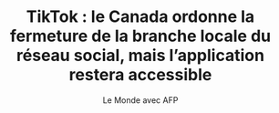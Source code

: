 ---
layout: post
title: "TikTok : le Canada ordonne la fermeture de la branche locale du réseau social, mais l’application restera accessible"
link: https://www.lemonde.fr/pixels/article/2024/11/07/tiktok-le-canada-ordonne-la-fermeture-de-la-branche-locale-du-reseau-social-mais-l-application-restera-accessible_6380558_4408996.html
author: Le Monde avec AFP
published_date: 07/11/2024
description: Le Canada a ordonné, mercredi 6 novembre, la liquidation de la branche canadienne de TikTok, citant « des risques précis pour la sécurité nationale ». L’accès et l’utilisation de l’application dans le pays ne sera pas interdit pour autant. L’annonce du gouvernement signifie que TikTok devra fermer les bureaux qu’il possède à Toronto et Vancouver.
language: fr
categories: "Liens"
tags: "tiktok réseau-social vie-privée surveillance"
og-tags: "tiktok réseau-social vie-privée surveillance"
permalink: /:categories/:year/:month/:day/:title/
---
